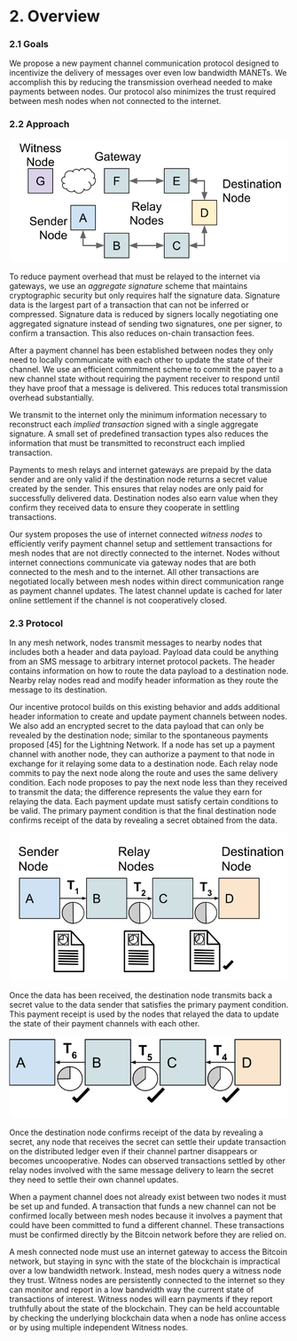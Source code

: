 # 2. Overview

### 2.1 Goals

We propose a new payment channel communication protocol designed to incentivize the delivery of messages over even low bandwidth MANETs. We accomplish this by reducing the transmission overhead needed to make payments between nodes. Our protocol also minimizes the trust required between mesh nodes when not connected to the internet.

### 2.2 Approach

![Figure 1: Mesh nodes are peers that take on different roles. In this example Node A is sending data \(ie. SMS\) to destination Node D and Nodes B and C are relaying the data.  Once Node D confirms receipt of  the message, anyone can send the signed incentive payment transactions made to the relays to a witness Node G via relay Node E and relay/gateway Node F connected to the internet. Node G settles these transactions on a global distributed ledger.](../.gitbook/assets/fig1.svg)

To reduce payment overhead that must be relayed to the internet via gateways, we use an _aggregate signature_ scheme that maintains cryptographic security but only requires half the signature data. Signature data is the largest part of a transaction that can not be inferred or compressed. Signature data is reduced by signers locally negotiating one aggregated signature instead of sending two signatures, one per signer, to confirm a transaction. This also reduces on-chain transaction fees.

After a payment channel has been established between nodes they only need to locally communicate with each other to update the state of their channel. We use an efficient commitment scheme to commit the payer to a new channel state without requiring the payment receiver to respond until they have proof that a message is delivered. This reduces total transmission overhead substantially.

We transmit to the internet only the minimum information necessary to reconstruct each _implied transaction_ signed with a single aggregate signature. A small set of predefined transaction types also reduces the information that must be transmitted to reconstruct each implied transaction.

Payments to mesh relays and internet gateways are prepaid by the data sender and are only valid if the destination node returns a secret value created by the sender. This ensures that relay nodes are only paid for successfully delivered data. Destination nodes also earn value when they confirm they received data to ensure they cooperate in settling transactions.

Our system proposes the use of internet connected _witness nodes_ to efficiently verify payment channel setup and settlement transactions for mesh nodes that are not directly connected to the internet. Nodes without internet connections communicate via gateway nodes that are both connected to the mesh and to the internet. All other transactions are negotiated locally between mesh nodes within direct communication range as payment channel updates. The latest channel update is cached for later online settlement if the channel is not cooperatively closed.

### 2.3 Protocol

In any mesh network, nodes transmit messages to nearby nodes that includes both a header and data payload. Payload data could be anything from an SMS message to arbitrary internet protocol packets. The header contains information on how to route the data payload to a destination node. Nearby relay nodes read and modify header information as they route the message to its destination.

Our incentive protocol builds on this existing behavior and adds additional header information to create and update payment channels between nodes. We also add an encrypted secret to the data payload that can only be revealed by the destination node; similar to the spontaneous payments proposed \[45\] for the Lightning Network. If a node has set up a payment channel with another node, they can authorize a payment to that node in exchange for it relaying some data to a destination node. Each relay node commits to pay the next node along the route and uses the same delivery condition. Each node proposes to pay the next node less than they received to transmit the data; the difference represents the value they earn for relaying the data. Each payment update must satisfy certain conditions to be valid. The primary payment condition is that the final destination node confirms receipt of the data by revealing a secret obtained from the data.

![Figure 2: In this example, node A is sending data to node D via nodes B and C at time T1. Nodes A&amp;B, B&amp;C and C&amp;D have payment channels set up with each other and initially equal balances in the channels. Node A proposes to increase node B&#x2019;s balance if node D receives the data. Nodes B and C make similar proposals to their next hop.](../.gitbook/assets/fig2%20%282%29.svg)

Once the data has been received, the destination node transmits back a secret value to the data sender that satisfies the primary payment condition. This payment receipt is used by the nodes that relayed the data to update the state of their payment channels with each other.

![Figure 3: Node D has confirmed receipt of the data and finalizes at time T4 the previously proposed balance transfer made by node C. Nodes C and B do the same with their respective upstream nodes B and A.](../.gitbook/assets/fig3.svg)

Once the destination node confirms receipt of the data by revealing a secret, any node that receives the secret can settle their update transaction on the distributed ledger even if their channel partner disappears or becomes uncooperative. Nodes can observed transactions settled by other relay nodes involved with the same message delivery to learn the secret they need to settle their own channel updates.

When a payment channel does not already exist between two nodes it must be set up and funded. A transaction that funds a new channel can not be confirmed locally between mesh nodes because it involves a payment that could have been committed to fund a different channel. These transactions must be confirmed directly by the Bitcoin network before they are relied on.

A mesh connected node must use an internet gateway to access the Bitcoin network, but staying in sync with the state of the blockchain is impractical over a low bandwidth network. Instead, mesh nodes query a witness node they trust. Witness nodes are persistently connected to the internet so they can monitor and report in a low bandwidth way the current state of transactions of interest. Witness nodes will earn payments if they report truthfully about the state of the blockchain. They can be held accountable by checking the underlying blockchain data when a node has online access or by using multiple independent Witness nodes.

